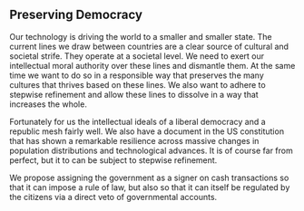 
## Preserving Democracy

Our technology is driving the world to a smaller and smaller state. The current lines we draw between countries are a clear source of cultural and societal strife. They operate at a societal level. We need to exert our intellectual moral authority over these lines and dismantle them. At the same time we want to do so in a responsible way that preserves the many cultures that thrives based on these lines. We also want to adhere to stepwise refinement and allow these lines to dissolve in a way that increases the whole.

Fortunately for us the intellectual ideals of a liberal democracy and a republic mesh fairly well. We also have a document in the US constitution that has shown a remarkable resilience across massive changes in population distributions and technological advances. It is of course far from perfect, but it to can be subject to stepwise refinement.

We propose assigning the government as a signer on cash transactions so that it can impose a rule of law, but also so that it can itself be regulated by the citizens via a direct veto of governmental accounts.
